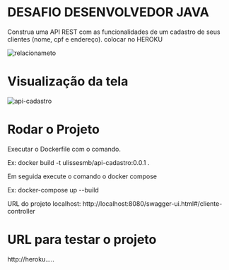 # DESAFIO DESENVOLVEDOR JAVA 
Construa uma API REST com as funcionalidades de um cadastro de seus clientes
(nome, cpf e endereço). colocar no HEROKU

![relacionameto](https://user-images.githubusercontent.com/10280913/102848184-f4044800-43f2-11eb-9073-3d57ef88ce1c.png)

# Visualização da tela

![api-cadastro](https://user-images.githubusercontent.com/10280913/102848422-91f81280-43f3-11eb-8fad-a41ebf173907.png)

# Rodar o Projeto

Executar o Dockerfile com o comando.

Ex:
docker build -t ulissesmb/api-cadastro:0.0.1 .

Em seguida execute o comando o docker compose

Ex: docker-compose up --build

URL do projeto localhost:
http://localhost:8080/swagger-ui.html#/cliente-controller

# URL para testar o projeto

http://heroku.....

